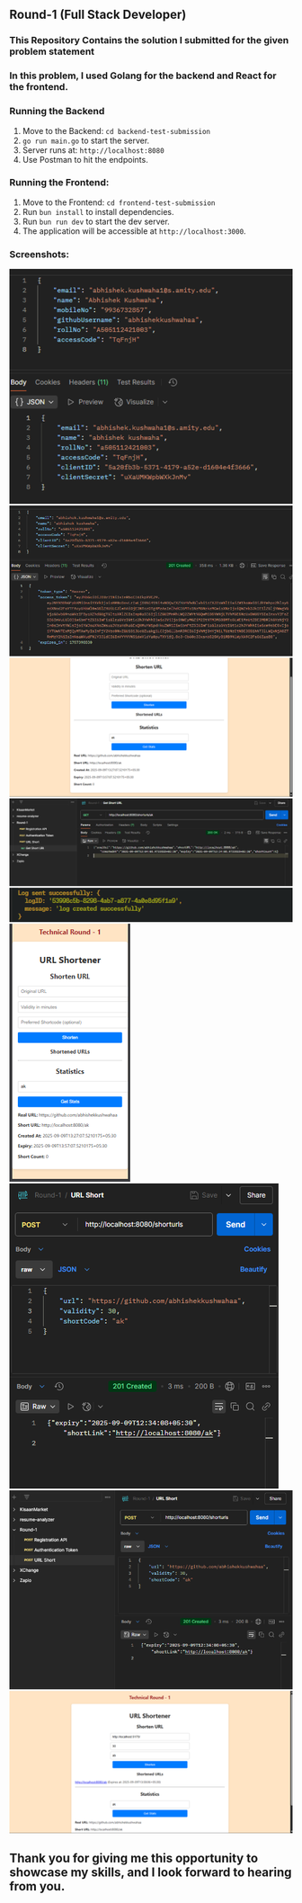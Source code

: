 ## Round-1 (Full Stack Developer)

### This Repository Contains the solution I submitted for the given problem statement

### In this problem, I used Golang for the backend and React for the frontend.

### Running the Backend

1. Move to the Backend: `cd backend-test-submission`
2. `go run main.go` to start the server.
3. Server runs at: `http://localhost:8080`
4. Use Postman to hit the endpoints.

### Running the Frontend:

1. Move to the Frontend: `cd frontend-test-submission`
2. Run `bun install` to install dependencies.
3. Run `bun run dev` to start the dev server.
4. The application will be accessible at `http://localhost:3000`.

### Screenshots:

![Register](Register.png)
![Auth](Auth.png)
![GetUi](GetUi.png)
![GetUrl](GetUrl.png)
![LogCreate](LogCreate.png)
![Mobile](Mobile.png)
![Short](Short.png)
![Shorturl](Shorturl.png)
![UI-Short](UI-Short.png)

## Thank you for giving me this opportunity to showcase my skills, and I look forward to hearing from you.

